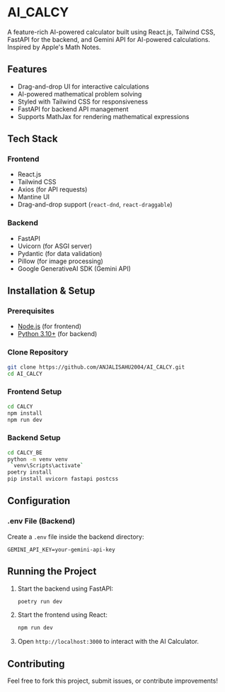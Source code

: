 
# AI_CALCY

A feature-rich AI-powered calculator built using React.js, Tailwind CSS, FastAPI for the backend, and Gemini API for AI-powered calculations. Inspired by Apple's Math Notes.

## Features

- Drag-and-drop UI for interactive calculations
- AI-powered mathematical problem solving
- Styled with Tailwind CSS for responsiveness
- FastAPI for backend API management
- Supports MathJax for rendering mathematical expressions

## Tech Stack

### Frontend
- React.js
- Tailwind CSS
- Axios (for API requests)
- Mantine UI
- Drag-and-drop support (`react-dnd`, `react-draggable`)

### Backend
- FastAPI
- Uvicorn (for ASGI server)
- Pydantic (for data validation)
- Pillow (for image processing)
- Google GenerativeAI SDK (Gemini API)

## Installation & Setup

### Prerequisites
- [Node.js](https://nodejs.org/) (for frontend)
- [Python 3.10+](https://www.python.org/) (for backend)

### Clone Repository
```sh
git clone https://github.com/ANJALISAHU2004/AI_CALCY.git
cd AI_CALCY
```

### Frontend Setup
```sh
cd CALCY
npm install
npm run dev
```

### Backend Setup
```sh
cd CALCY_BE
python -m venv venv
 `venv\Scripts\activate`
poetry install
pip install uvicorn fastapi postcss
```

## Configuration

### .env File (Backend)
Create a `.env` file inside the backend directory:
```
GEMINI_API_KEY=your-gemini-api-key
```

## Running the Project
1. Start the backend using FastAPI:  
   ```sh
   poetry run dev
   ```
2. Start the frontend using React:  
   ```sh
   npm run dev
   ```
3. Open `http://localhost:3000` to interact with the AI Calculator.

## Contributing
Feel free to fork this project, submit issues, or contribute improvements!



